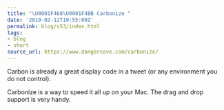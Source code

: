 ```yaml
---
title: "\U0001F468‍\U0001F4BB Carbonize "
date: '2019-02-12T19:55:00Z'
permalink: blog/s53/index.html
tags:
- blog
- short
source_url: https://www.dangercove.com/carbonize/
---
```


Carbon is already a great display code in a tweet (or any environment you do not control). 

Carbonize is a way to speed it all up on your Mac. The drag and drop support is very handy.
